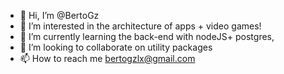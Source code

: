 - 👋 Hi, I’m @BertoGz
- 👀 I’m interested in the architecture of apps + video games!
- 🌱 I’m currently learning the back-end with nodeJS+ postgres,
- 💞️ I’m looking to collaborate on utility packages
- 📫 How to reach me bertogzlx@gmail.com

<!---
BertoGz/BertoGz is a ✨ special ✨ repository because its `README.md` (this file) appears on your GitHub profile.
You can click the Preview link to take a look at your changes.
--->
